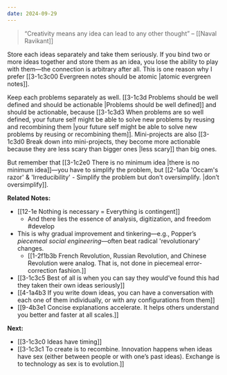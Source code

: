```yaml
---
date: 2024-09-29
---
```

> “Creativity means any idea can lead to any other thought” – [[Naval Ravikant]]

Store each ideas separately and take them seriously. If you bind two or more ideas together and store them as an idea, you lose the ability to play with them—the connection is arbitrary after all. This is one reason why I prefer [[3-1c3c00 Evergreen notes should be atomic |atomic evergreen notes]].

Keep each problems separately as well. [[3-1c3d Problems should be well defined and should be actionable |Problems should be well defined]] and should be actionable, because [[3-1c3d3 When problems are so well defined, your future self might be able to solve new problems by reusing and recombining them |your future self might be able to solve new problems by reusing or recombining them]].  Mini-projects are also [[3-1c3d0 Break down into mini-projects, they become more actionable because they are less scary than bigger ones |less scary]] than big ones.

But remember that [[3-1c2e0 There is no minimum idea |there is no minimum idea]]—you have to simplify the problem, but [[2-1a0a 'Occam's razor' & 'Irreducibility' - Simplify the problem but don't oversimplify. |don’t oversimplify]].


**Related Notes:**
- [[12-1e Nothing is necessary = Everything is contingent]]
	- And there lies the essence of analysis, digitization, and freedom #develop 
- This is why gradual improvement and tinkering—e.g., Popper’s *piecemeal social engineering*—often beat radical 'revolutionary' changes.
	- [[1-2f1b3b French Revolution, Russian Revolution, and Chinese Revolution were analog. That is, not done in piecemeal error-correction fashion.]]
- [[3-1c3c5 Best of all is when you can say they would’ve found this had they taken their own ideas seriously]]
- [[4-1a4b3 If you write down ideas, you can have a conversation with each one of them individually, or with any configurations from them]]
- [[9-4b3e1 Concise explanations accelerate. It helps others understand you better and faster at all scales.]]

**Next:**
- [[3-1c3c0 Ideas have timing]]
- [[3-1c3c1 To create is to recombine. Innovation happens when ideas have sex (either between people or with one’s past ideas). Exchange is to technology as sex is to evolution.]]

